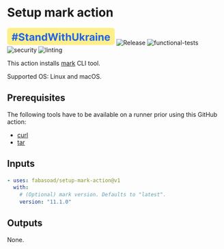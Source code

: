 # Setup mark action

[![Stand With Ukraine](https://raw.githubusercontent.com/vshymanskyy/StandWithUkraine/main/badges/StandWithUkraine.svg)](https://stand-with-ukraine.pp.ua)
![Release](https://img.shields.io/github/v/release/fabasoad/setup-mark-action?include_prereleases)
![functional-tests](https://github.com/fabasoad/setup-mark-action/actions/workflows/functional-tests.yml/badge.svg)
![security](https://github.com/fabasoad/setup-mark-action/actions/workflows/security.yml/badge.svg)
![linting](https://github.com/fabasoad/setup-mark-action/actions/workflows/linting.yml/badge.svg)

This action installs [mark](https://github.com/kovetskiy/mark) CLI tool.

Supported OS: Linux and macOS.

## Prerequisites

The following tools have to be available on a runner prior using this GitHub
action:

- [curl](https://curl.se/)
- [tar](https://www.gnu.org/software/tar/)

## Inputs

```yaml
- uses: fabasoad/setup-mark-action@v1
  with:
    # (Optional) mark version. Defaults to "latest".
    version: "11.1.0"
```

## Outputs

None.
